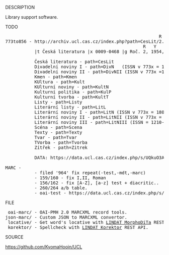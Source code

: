 
DESCRIPTION

Library support software.

TODO
<pre>
                                                          R   Y  C S
773to856 - http://archiv.ucl.cas.cz/index.php?path=CesLit/2.1954/1/1.png
                                                    R   Y       C              S      R C S     Y
           |t Česká literatura |x 0009-0468 |g Roč. 2, 1954, č. 1, 30. 3., s. 1-29 |q 2:1<1 |9 19540330

           Česká literatura - path=CesLit
           Divadelní noviny I - path=DivN   (ISSN v 773x = 1802-3592)
           Divadelní noviny II - path=DivNII (ISSN v 773x =1802-3614)
           Kmen - path=Kmen
           KUltura - path=Kult
           KUlturní noviny - path=KultN
           Kulturní politika - path=KulP
           Kulturní tvorba - path=KultT
           Listy - path=Listy
           Literární listy - path=LitL
           Literární noviny I - path=LitN (ISSN v 773x = 1804-820X)
           Literární noviny II - path=LitNII (ISSN v 773x = 0459-5203 )
           Literární noviny III - path=LitNIII (ISSN = 1210-0021)
           Scéna - path=Scena
           Texty - path=Texty
           Tvar - path=Tvar
           TVorba - path=Tvorba
           Zítřek - path=Zitrek

           DATA: https://data.ucl.cas.cz/index.php/s/UQkuO3AghA5nvO4

MARC -
           - filed '964' fix repeat(-test,-mdt,-marc)
           - 159/160 - fix I,II, Roman
           - 156/162 - fix [A-Z], [a-z] test + diacritic..
           - 260/264 a/b table.
           - oai-test - https://data.ucl.cas.cz/index.php/s/GKdL5QzSlwv87LW
</pre>
FILE
<pre>
 oai-marc/ - OAI-PMH 2.0 MARCXML record tools.
json-marc/ - Custom JSON to MARCXML convertor.
 locative/ - Get word's locative with <a href="https://lindat.mff.cuni.cz/services/morphodita/">LINDAT MorphoDiTa</a> REST API.
 korektor/ - Spellcheck with <a href="https://lindat.mff.cuni.cz/services/korektor/">LINDAT Korektor</a> REST API.
</pre>
SOURCE

https://github.com/KyomaHooin/UCL

